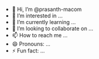 - 👋 Hi, I’m @prasanth-macom
- 👀 I’m interested in ...
- 🌱 I’m currently learning ...
- 💞️ I’m looking to collaborate on ...
- 📫 How to reach me ...
- 😄 Pronouns: ...
- ⚡ Fun fact: ...

<!---
prasanth-macom/prasanth-macom is a ✨ special ✨ repository because its `README.md` (this file) appears on your GitHub profile.
You can click the Preview link to take a look at your changes.
--->
